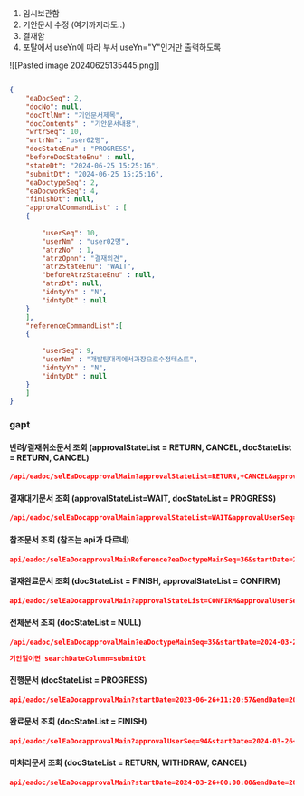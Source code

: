 
1. 임시보관함
2. 기안문서 수정 (여기까지라도..)
3. 결재함
4. 포탈에서 useYn에 따라 부서 useYn="Y"인거만 출력하도록


![[Pasted image 20240625135445.png]]


```json

{
	"eaDocSeq": 2, 
	"docNo": null, 
	"docTtlNm": "기안문서제목",
	"docContents" : "기안문서내용",
	"wrtrSeq": 10, 
	"wrtrNm": "user02명",
	"docStateEnu" : "PROGRESS",
	"beforeDocStateEnu" : null,
	"stateDt": "2024-06-25 15:25:16", 
	"submitDt": "2024-06-25 15:25:16",
	"eaDoctypeSeq": 2,
	"eaDocworkSeq": 4, 
	"finishDt": null,
	"approvalCommandList" : [
	{
	
		"userSeq": 10,
		"userNm" : "user02명", 
		"atrzNo" : 1,
		"atrzOpnn": "결재의견",
		"atrzStateEnu": "WAIT",
		"beforeAtrzStateEnu" : null,
		"atrzDt": null,
		"idntyYn" : "N",
		"idntyDt" : null
	}
	],
	"referenceCommandList":[
	{
	
		"userSeq": 9,
		"userNm" : "개발팀대리에서과장으로수정테스트", 
		"idntyYn" : "N",
		"idntyDt" : null
	}
	]
}
```


### gapt

#### 반려/결재취소문서 조회 (approvalStateList = RETURN, CANCEL, docStateList = RETURN, CANCEL)

```json
/api/eadoc/selEaDocapprovalMain?approvalStateList=RETURN,+CANCEL&approvalUserSeq=94&startDate=2024-03-26+00:00:00&endDate=2024-06-26+11:12:14&docTitle=&kaptCode=A10026725&docStateList=RETURN,+CANCEL&page=0&size=10&sort=submitDt&orderBy=DESC&writerSeq=&searchDateColumn=submitDt
```

#### 결재대기문서 조회 (approvalStateList=WAIT, docStateList = PROGRESS)

```json
/api/eadoc/selEaDocapprovalMain?approvalStateList=WAIT&approvalUserSeq=94&startDate=2024-03-26+00:00:00&endDate=2024-06-26+11:17:25&docTitle=&kaptCode=A10026725&docStateList=PROGRESS&page=0&size=10&sort=submitDt&orderBy=DESC&searchDateColumn=submitDt
```

#### 참조문서 조회 (참조는 api가 다르네)
```json
api/eadoc/selEaDocapprovalMainReference?eaDoctypeMainSeq=36&startDate=2024-03-26+00:00:00&endDate=2024-06-26+11:18:01&eaDocworkMainSeq=157&docTitle=&kaptCode=A10026725&docStateList=&page=0&size=10&sort=submitDt&orderBy=DESC&searchDateColumn=submitDt&referenceUserSeq=94
```

#### 결재완료문서 조회 (docStateList = FINISH, approvalStateList = CONFIRM)

```json
api/eadoc/selEaDocapprovalMain?approvalStateList=CONFIRM&approvalUserSeq=94&startDate=2024-03-26+00:00:00&endDate=2024-06-26+11:19:24&docTitle=&kaptCode=A10026725&docStateList=FINISH&page=0&size=10&sort=finishDt&orderBy=DESC&searchDateColumn=finishDt
```

#### 전체문서 조회 (docStateList = NULL)

```json
/api/eadoc/selEaDocapprovalMain?eaDoctypeMainSeq=35&startDate=2024-03-26+00:00:00&endDate=2024-06-26+11:19:58&eaDocworkMainSeq=158&docTitle=&kaptCode=A10026725&docStateList=&page=0&size=10&sort=finishDt&orderBy=DESC&searchDateColumn=finishDt

기안일이면 searchDateColumn=submitDt

```

#### 진행문서 (docStateList = PROGRESS)

```json
api/eadoc/selEaDocapprovalMain?startDate=2023-06-26+11:20:57&endDate=2024-06-26+11:20:57&docTitle=&kaptCode=A10026725&docStateList=PROGRESS&page=0&size=10&sort=submitDt&orderBy=DESC&writerSeq=94&searchDateColumn=submitDt&writerList=&keyword=&approvalUserSeq=94
```

#### 완료문서 조회 (docStateList = FINISH)

```json
api/eadoc/selEaDocapprovalMain?approvalUserSeq=94&startDate=2024-03-26+00:00:00&endDate=2024-06-26+11:21:41&docTitle=&kaptCode=A10026725&docStateList=FINISH&page=0&size=10&sort=finishDt&orderBy=DESC&writerSeq=94&searchDateColumn=finishDt

```

#### 미처리문서 조회 (docStateList = RETURN, WITHDRAW, CANCEL)

```json
api/eadoc/selEaDocapprovalMain?startDate=2024-03-26+00:00:00&endDate=2024-06-26+11:22:05&docTitle=&kaptCode=A10026725&docStateList=RETURN,+WITHDRAW,+CANCEL&page=0&size=10&sort=submitDt&orderBy=DESC&writerSeq=94&searchDateColumn=submitDt
```
